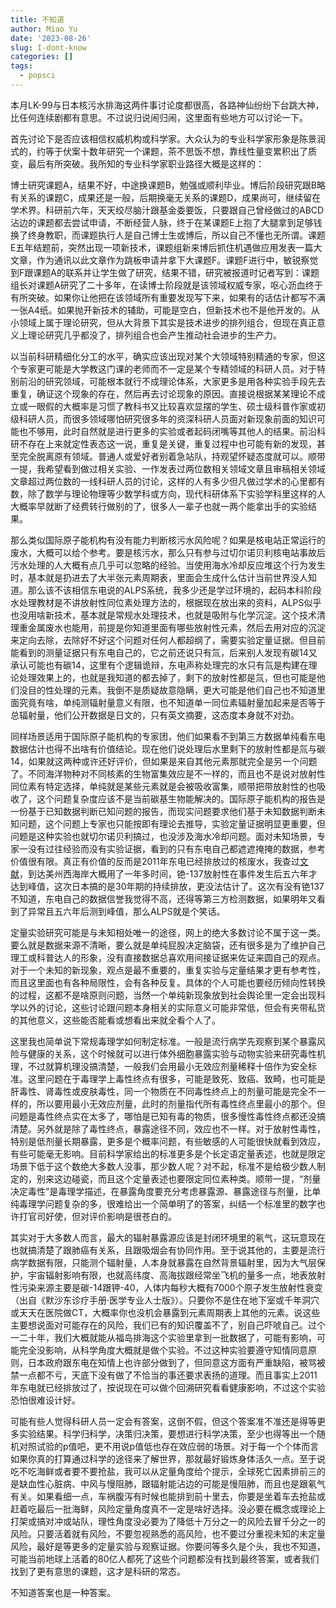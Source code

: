 ```yaml
---
title: 不知道
author: Miao Yu
date: '2023-08-26'
slug: I-dont-know
categories: []
tags:
  - popsci
---
```

本月LK-99与日本核污水排海这两件事讨论度都很高，各路神仙纷纷下台跳大神，比任何连续剧都有意思。不过说归说闹归闹，这里面有些地方可以讨论一下。

首先讨论下是否应该相信权威机构或科学家。大众认为的专业科学家形象是陈景润式的，约等于伏案十数年研究一个课题，茶不思饭不想，靠线性量变累积出了质变，最后有所突破。我所知的专业科学家职业路径大概是这样的：

博士研究课题A，结果不好，中途换课题B，勉强或顺利毕业。博后阶段研究跟B略有关系的课题C，成果还是一般，后期换毫无关系的课题D，成果尚可，继续留在学术界。科研前六年，天天绞尽脑汁跟基金委要饭，只要跟自己曾经做过的ABCD沾边的课题都去尝试申请，不断经营人脉，终于在某课题E上抱了大腿拿到足够钱换了终身教职，而课题执行人是自己博士生或博后，所以自己不懂也无所谓。课题E五年结题前，突然出现一项新技术，课题组新来博后抓住机遇做应用发表一篇大文章，作为通讯以此文章作为跳板申请并拿下大课题F。课题F进行中，敏锐察觉到F跟课题A的联系并让学生做了研究，结果不错，研究被报道时记者写到：课题组长对课题A研究了二十多年，在读博士阶段就是该领域权威专家，呕心沥血终于有所突破。如果你让他把在该领域所有重要发现写下来，如果有的话估计都写不满一张A4纸。如果抛开新技术的辅助，可能是空白，但新技术也不是他开发的。从小领域上属于理论研究，但从大背景下其实是技术进步的排列组合，但现在真正意义上理论研究几乎都没了，排列组合也会产生推动社会进步的生产力。

以当前科研精细化分工的水平，确实应该出现对某个大领域特别精通的专家，但这个专家更可能是大学教这门课的老师而不一定是某个专精领域的科研人员。对于特别前沿的研究领域，可能根本就行不成理论体系，大家更多是用各种实验手段先去重复，确证这个现象的存在，然后再去讨论现象的原因。直接说根据某某理论不成立或一眼假的大概率是习惯了教科书又比较喜欢显摆的学生、硕士级科普作家或初级科研人员，而很多领域哪怕研究很多年的资深科研人员面对新现象前面的知识可能也不够用，此时自然就是进行更多的实验或者起码闭嘴等其他人的结果。前沿科研不存在上来就定性表态这一说，重复是关键，重复过程中也可能有新的发现，甚至完全脱离原有领域。普通人或爱好者别着急站队，持观望怀疑态度就可以。顺带一提，我希望看到做过相关实验、一作发表过两位数相关领域文章且审稿相关领域文章超过两位数的一线科研人员的讨论，这样的人有多少但凡做过学术的心里都有数，除了数学与理论物理等少数学科或方向，现代科研体系下实验学科里这样的人大概率早就断了经费转行做别的了，很多人一辈子也就一两个能拿出手的实验结果。

那么类似国际原子能机构有没有能力判断核污水风险呢？如果是核电站正常运行的废水，大概可以给个参考。要是核污水，那么只有参与过切尔诺贝利核电站事故后污水处理的人大概有点几乎可以忽略的经验。当使用海水冷却反应堆这个行为发生时，基本就是扔进去了大半张元素周期表，里面会生成什么估计当前世界没人知道。那么该不该相信东电说的ALPS系统，我多少还是学过环境的，起码本科阶段水处理教材是不讲放射性同位素处理方法的，根据现在放出来的资料，ALPS似乎也没用啥新技术，基本就是常规水处理技术，也就是吸附与化学沉淀。这个技术清理重金属废水也能用，前提是你知道里面有哪些放射性元素，然后去用对应的沉淀来定向去除，去除好不好这个问题对任何人都超纲了，需要实验定量证据。但目前能看到的测量证据只有东电自己的，它之前还说只有氚，后来别人发现有碳14又承认可能也有碳14，这里有个逻辑诡辩，东电声称处理完的水只有氚是构建在理论处理效果上的，也就是我知道的都去掉了，剩下的放射性都是氚，但也可能是他们没目的性处理的元素。我倒不是质疑故意隐瞒，更大可能是他们自己也不知道里面究竟有啥，单纯测辐射量意义有限，也不知道单一同位素辐射量加起来是否等于总辐射量，他们公开数据是日文的，只有英文摘要，这态度本身就不对劲。

同样场景适用于国际原子能机构的专家团，他们如果看不到第三方数据单纯看东电数据估计也得不出啥有价值结论。现在他们说处理后水里剩下的放射性都是氚与碳14，如果就这两种或许还好评价，但如果是来自其他元素那就完全是另一个问题了。不同海洋物种对不同核素的生物富集效应是不一样的，而且也不是说对放射性同位素有特定选择，单纯就是某些元素就是会被吸收富集，顺带把带放射性的也吸收了，这个问题复杂度应该不是当前碳基生物能解决的。国际原子能机构的报告是一份基于已知数据判断已知问题的报告，而现实问题要求他们基于未知数据判断未知问题，这个问题上专家也只能按即有理论去推导，实验定量证据明显更重要，但问题是这种实验也就切尔诺贝利搞过，也没涉及海水冷却问题。面对未知场景，专家一没有过往经验而没有实验证据，看到的只有东电自己都遮遮掩掩的数据，参考价值很有限。真正有价值的反而是2011年东电已经排放过的核废水，我查过[文献](https://pubs.acs.org/doi/10.1021/acs.est.7b02712)，到达美州西海岸大概用了一年多时间，铯-137放射性在事件发生后五六年才达到峰值，这次日本搞的是30年期的持续排放，更没法估计了。这次有没有铯137不知道，东电自己的数据信誉我觉得不高，还得等第三方检测数据，如果明年又看到了异常且五六年后测到峰值，那么ALPS就是个笑话。

定量实验研究可能是与未知相处唯一的途径，网上的绝大多数讨论不属于这一类。要么就是数据来源不清晰，要么就是单纯屁股决定脑袋，还有很多是为了维护自己理工或科普达人的形象，没有直接数据总喜欢用间接证据来佐证来圆自己的观点。对于一个未知的新现象，观点是最不重要的，重复实验与定量结果才更有参考性，而且这里面也有各种局限性，会有各种反复。具体的个人可能也要经历倾向性转换的过程，这都不是啥原则问题，当然一个单纯新现象放到社会舆论里一定会出现科学以外的讨论，这些讨论跟问题本身相关的实际意义可能非常低，但会有夹带私货的其他意义，这些能否能看或想看出来就全看个人了。

这里我也简单说下常规毒理学如何制定标准。一般是流行病学先观察到某个暴露风险与健康的关系，这个时候就可以进行体外细胞暴露实验与动物实验来研究毒性机理，不过就算机理没搞清楚，一般我们会用最小无效应剂量稀释十倍作为安全标准。这里问题在于毒理学上毒性终点有很多，可能是致死、致癌、致畸，也可能是肝毒性、肾毒性或皮肤毒性，同一个物质在不同毒性终点上的剂量可能是完全不一样的，所以要用最小无效应剂量，此时的剂量指代所有毒性终点里最小的那个。但问题是毒性终点实在太多了，哪怕是已知有毒的物质，很多慢性毒性终点都还没搞清楚。另外就是除了毒性终点，暴露途径不同，效应也不一样。对于放射性毒性，特别是低剂量长期暴露，更多是个概率问题，有些敏感的人可能很快就看到效应，有些可能毫无影响。目前科学家给出的标准更多是个长定语定量表述，也就是限定场景下低于这个数绝大多数人没事，那少数人呢？对不起，标准不是给极少数人制定的，别来这边碰瓷，而且这个定量表述也要限定同位素种类。顺带一提，“剂量决定毒性”是毒理学描述，在暴露角度要充分考虑暴露源、暴露途径与剂量，比单纯毒理学问题复杂的多，很难给出一个简单明了的答案，纠结一个标准里的数字也许打官司好使，但对评价影响是很苍白的。

其实对于大多数人而言，最大的辐射暴露源应该是封闭环境里的氡气，这玩意现在也就搞清楚了跟肺癌有关系，且跟吸烟会有协同作用。至于说其他的，主要是流行病学数据有限，只能测个辐射量，人本身就暴露在自然背景辐射里，因为大气层保护，宇宙辐射影响有限，也就高纬度、高海拔跟经常坐飞机的量多一点，地表放射性污染来源主要是碳-14跟钾-40，人体内每秒大概有7000个原子发生放射性衰变（出自《默沙东诊疗手册·医学专业人士版》）。只要你不是住在地下室或千年洞穴或天天在医院做CT，大概率你也没机会暴露到元素周期表上其他的元素。说这些主要想说面对可能存在的风险，我们已有的知识覆盖不了，别自己吓唬自己。过个一二十年，我们大概就能从福岛排海这个实验里拿到一批数据了，可能有影响，可能完全没影响，从科学角度大概就是做个实验。不过这种实验要遵守知情同意原则，日本政府跟东电在知情上也许部分做到了，但同意这方面有严重缺陷，被骂被禁一点都不亏，天底下没有做了不恰当的事还要求表扬的道理。而且事实上2011年东电就已经排放过了，按说现在可以做个回溯研究看看健康影响，不过这个实验恐怕很难设计好。

可能有些人觉得科研人员一定会有答案，这倒不假，但这个答案准不准还是得等更多实验结果。科学归科学，决策归决策，要想进行科学决策，至少也得等出一个随机对照试验的p值吧，更不用说p值低也存在效应弱的场景。对于每一个个体而言如果你真的打算通过科学的途径来了解世界，那就最好锻炼身体活久一点。至于说吃不吃海鲜或者要不要抢盐，我可以从定量角度给个提示，全球死亡因素排前三的是缺血性心脏病、中风与慢阻肺，跟辐射能沾边的可能是慢阻肺，而且也是跟氡气有关。如果看细一点，车祸腹泻有时候也能排到前十里去，你要是坐着车去抢盐或赶着吃最后一批海鲜，风险定量角度真不一定是啥好选择。没必要在概念或理论上打架或搞对冲或站队，理性角度没必要为了降低十万分之一的风险去冒千分之一的风险。只要活着就有风险，不要忽视熟悉的高风险，也不要过分重视未知的未定量风险，最好是等更多的定量实验与观察证据。你要问等多久是个头，我也不知道，可能当前地球上活着的80亿人都死了这些个问题都没有找到最终答案，或者我们找到了更有意思的课题，这才是科研的常态。

不知道答案也是一种答案。
